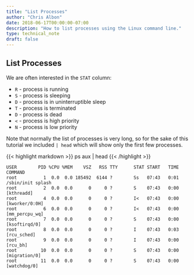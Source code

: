```yaml
---
title: "List Processes"
author: "Chris Albon"
date: 2018-06-17T00:00:00-07:00
description: "How to list processes using the Linux command line."
type: technical_note
draft: false
---
```


## List Processes

We are often interested in the `STAT` column:
- `R` - process is running
- `S` - process is sleeping
- `D` - process is in uninterruptible sleep
- `T` - process is terminated
- `D` - process is dead
- `<` - process is high priority
- `N` - process is low priority

Note that normally the list of processes is very long, so for the sake of this tutorial we included `| head` which will show only the first few processes.

{{< highlight markdown >}}
ps aux | head
{{< /highlight >}}
```
USER        PID %CPU %MEM    VSZ   RSS TTY      STAT START   TIME COMMAND
root          1  0.0  0.0 185492  6144 ?        Ss   07:43   0:01 /sbin/init splash
root          2  0.0  0.0      0     0 ?        S    07:43   0:00 [kthreadd]
root          4  0.0  0.0      0     0 ?        I<   07:43   0:00 [kworker/0:0H]
root          6  0.0  0.0      0     0 ?        I<   07:43   0:00 [mm_percpu_wq]
root          7  0.0  0.0      0     0 ?        S    07:43   0:00 [ksoftirqd/0]
root          8  0.0  0.0      0     0 ?        I    07:43   0:03 [rcu_sched]
root          9  0.0  0.0      0     0 ?        I    07:43   0:00 [rcu_bh]
root         10  0.0  0.0      0     0 ?        S    07:43   0:00 [migration/0]
root         11  0.0  0.0      0     0 ?        S    07:43   0:00 [watchdog/0]
```